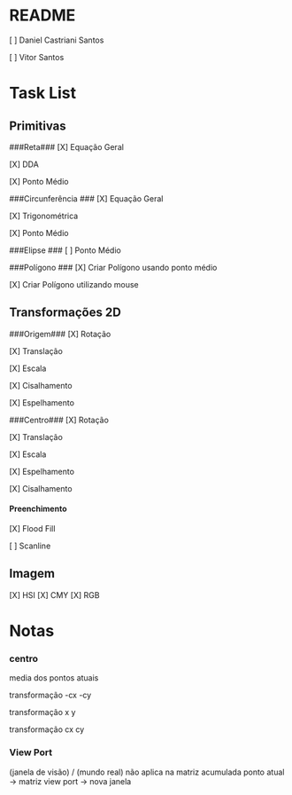 # README #

[ ] Daniel Castriani Santos

[ ] Vitor Santos  

# Task List #

## Primitivas ##

###Reta###
[X] Equação Geral

[X] DDA

[X] Ponto Médio

###Circunferência ###
[X] Equação Geral

[X] Trigonométrica

[X] Ponto Médio

###Elipse ###
[ ] Ponto Médio

###Polígono ###
[X] Criar Polígono usando ponto médio

[X] Criar Polígono utilizando mouse

## Transformações 2D ##

###Origem###
[X] Rotação

[X] Translação

[X] Escala

[X] Cisalhamento

[X] Espelhamento

###Centro###
[X] Rotação

[X] Translação

[X] Escala

[X] Espelhamento

[X] Cisalhamento

#### Preenchimento ####

[X] Flood Fill

[ ] Scanline

## Imagem ##
[X] HSI
[X] CMY
[X] RGB

# Notas #
### centro ###
media dos pontos atuais

transformação -cx -cy

transformação x y

transformação cx cy

### View Port ###

(janela de visão) / (mundo real)
não aplica na matriz acumulada
ponto atual -> matriz view port -> nova janela